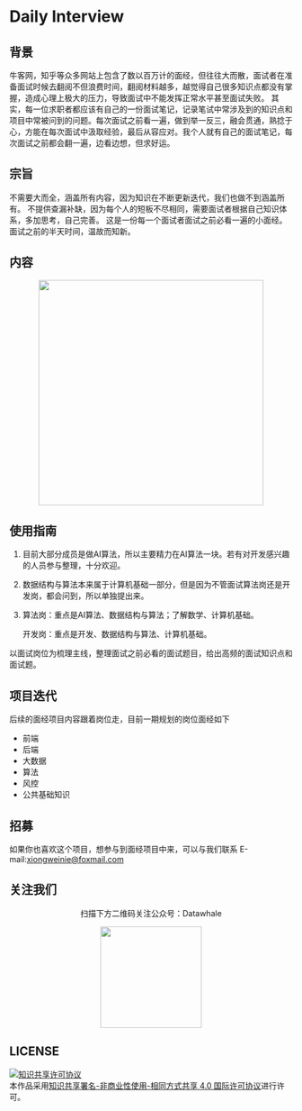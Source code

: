 # Daily Interview

## 背景

牛客网，知乎等众多网站上包含了数以百万计的面经，但往往大而散，面试者在准备面试时候去翻阅不但浪费时间，翻阅材料越多，越觉得自己很多知识点都没有掌握，造成心理上极大的压力，导致面试中不能发挥正常水平甚至面试失败。
其实，每一位求职者都应该有自己的一份面试笔记，记录笔试中常涉及到的知识点和项目中常被问到的问题。每次面试之前看一遍，做到举一反三，融会贯通，熟捻于心，方能在每次面试中汲取经验，最后从容应对。我个人就有自己的面试笔记，每次面试之前都会翻一遍，边看边想，但求好运。

## 宗旨
不需要大而全，涵盖所有内容，因为知识在不断更新迭代，我们也做不到涵盖所有。
不提供查漏补缺，因为每个人的短板不尽相同，需要面试者根据自己知识体系，多加思考，自己完善。
这是一份每一个面试者面试之前必看一遍的小面经。面试之前的半天时间，温故而知新。

## 内容

<div align=center>
<img src="https://tva1.sinaimg.cn/large/008i3skNgy1gq44djbyncj30u018ygps.jpg" width="400px">
</div>


## 使用指南

1. 目前大部分成员是做AI算法，所以主要精力在AI算法一块。若有对开发感兴趣的人员参与整理，十分欢迎。

2. 数据结构与算法本来属于计算机基础一部分，但是因为不管面试算法岗还是开发岗，都会问到，所以单独提出来。

3. 算法岗：重点是AI算法、数据结构与算法；了解数学、计算机基础。

   开发岗：重点是开发、数据结构与算法、计算机基础。

以面试岗位为梳理主线，整理面试之前必看的面试题目，给出高频的面试知识点和面试题。

## 项目迭代

后续的面经项目内容跟着岗位走，目前一期规划的岗位面经如下

- 前端
- 后端
- 大数据
- 算法
- 风控
- 公共基础知识

## 招募

如果你也喜欢这个项目，想参与到面经项目中来，可以与我们联系 E-mail:xiongweinie@foxmail.com

## 关注我们
<div align=center>
<p>扫描下方二维码关注公众号：Datawhale</p>
<img src="https://raw.githubusercontent.com/datawhalechina/pumpkin-book/master/res/qrcode.jpeg" width = "180" height = "180">
</div>

## LICENSE
<a rel="license" href="http://creativecommons.org/licenses/by-nc-sa/4.0/"><img alt="知识共享许可协议" style="border-width:0" src="https://img.shields.io/badge/license-CC%20BY--NC--SA%204.0-lightgrey" /></a><br />本作品采用<a rel="license" href="http://creativecommons.org/licenses/by-nc-sa/4.0/">知识共享署名-非商业性使用-相同方式共享 4.0 国际许可协议</a>进行许可。
